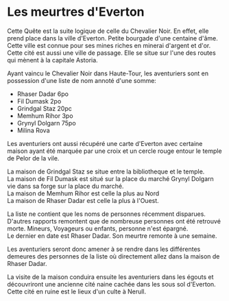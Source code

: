 # Les meurtres d'Everton 

Cette Quête est la suite logique de celle du Chevalier Noir. En effet, elle prend place dans la ville d'Everton. Petite bourgade d'une centaine d'âme. Cette ville est connue pour ses mines riches en minerai  d'argent et d'or. Cette cité est aussi une ville de passage. Elle se situe sur l'une des routes qui mènent à la capitale  Astoria.

Ayant vaincu le Chevalier Noir dans Haute-Tour, les aventuriers sont en possession d'une liste de nom annoté d'une somme:

-   Rhaser Dadar 6po
-   Fil Dumask 2po
-   Grindgal Staz 20pc
-   Memhum Rihor 3po
-   Grynyl Dolgarn 75po
-   Milina Rova

Les aventuriers ont aussi récupéré une carte d'Everton avec certaine maison ayant été marquée par une croix et un cercle rouge entour le temple de Pelor de la vile.

La maison de Grindgal Staz se situe entre la bibliotheque et le temple.  
La maison de Fil Dumask est situé sur la place du marché Grynyl Dolgarn vie dans sa forge sur la place du marché.  
La maison de Memhum Rihor est celle la plus au Nord  
La maison de Rhaser Dadar est celle la plus à l'Ouest.  

La liste ne contient que les noms de personnes récemment disparues. D'autres rapports remontent que de nombreuse personnes ont été retrouvé morte. Mineurs, Voyageurs ou enfants, personne n'est épargné.  
Le dernier en date est Rhaser Dadar. Son meurtre remonte à une semaine.

Les aventuriers seront donc amener à se rendre dans les différentes demeures des  personnes de la liste où directement allez dans la maison de Rhaser Dadar.

La visite de la maison conduira ensuite les aventuriers dans les égouts et découvriront une ancienne cité naine cachée dans les sous sol d'Everton. Cette cité en ruine est le lieux d'un culte à Nerull.